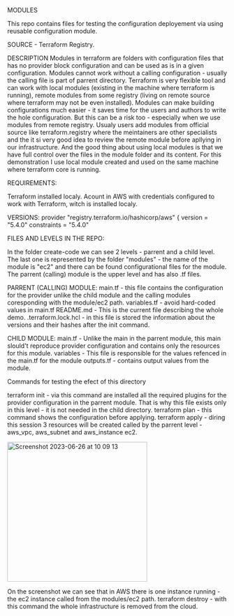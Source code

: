 MODULES

This repo contains files for testing the configuration deployement via using reusable configuration module. 

SOURCE - Terraform Registry.

DESCRIPTION
Modules in terraform are folders with configuration files that has no provider block configuration and can be used as is in a given configuration. Modules cannot work without a calling configuration - usually the calling file is part
of parrent directory. Terraform is very flexible tool and can work with local modules (existing in the machine where terraform is running), remote modules from some registry (living on remote source where terraform may not be even installed).
Modules can make building configurations much easier - it saves time for the users and authors to write the hole configuration. But this can be a risk too - especially when we use modules from remote registry. Usualy users add modules from official
source like terraform.registry where the meintainers are other specialists and the it si very good idea to review the remote module before apllying in our infrastructure. And the good thing about using local modules is that we
have full control over the files in the module folder and its content. For this demonstration I use local module created and used on the same machine where terraform core is running.

REQUIREMENTS:

Terraform installed localy. Acount in AWS with credentials configured to work with Terraform, witch is installed localy.

VERSIONS: 
provider "registry.terraform.io/hashicorp/aws" {
  version     = "5.4.0"
  constraints = "5.4.0"

FILES AND LEVELS IN THE REPO:

In the folder create-code we can see 2 levels - parrent and a child level. The last one is represented by the folder "modules" - the name of the module is "ec2" and there can be found configurational files for the 
module. The parrent (calling) module is the upper level and has also .tf files. 

  PARRENT (CALLING) MODULE: 
    main.tf - this file contains the configuration for the provider unlike the child module and the calling modules coresponding with the module/ec2 path.
    variables.tf - avoid hard-coded values in main.tf
    README.md - This is the current file describing the whole demo.
    .terraform.lock.hcl - in this file is stored the information about the versions and their hashes after the init command.

  CHILD MODULE:
    main.tf - Unlike the main in the parrent module, this main slould't reproduce provider configuration and contains only the resources for this module. 
    variables - This file is responsible for the values refenced in the main.tf for the module
    outputs.tf - contains output values from the module.

Commands for testing the efect of this directory

terraform init - via this command are installed all the required plugins for the provider configuration in the parrent module. That is why this file exists only in this level - it is not needed in the child directory.
terraform plan - this command shows the configuration before applying.
terraform apply - diring this session 3 resources will be created called by the parrent level - aws_vpc, aws_subnet and aws_instance ec2.







<img width="320" alt="Screenshot 2023-06-26 at 10 09 13" src="https://github.com/dbeleva-af/the-rest/assets/105104959/db1f35d9-a71a-4aef-8197-dde9d32a5c3e">








On the screenshot we can see that in AWS there is one instance running - the ec2 instance called from the modules/ec2 path.
terraform destroy - with this command the whole infrastructure is removed from the cloud.














  
